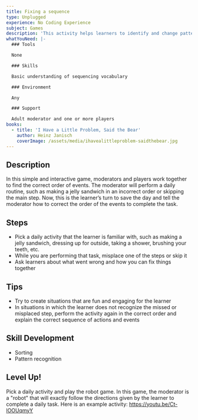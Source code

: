 ```yaml
---
title: Fixing a sequence
type: Unplugged
experience: No Coding Experience
subject: Games
description: 'This activity helps learners to identify and change patterns. '
whatYouNeed: |-
  ### Tools

  None

  ### Skills

  Basic understanding of sequencing vocabulary

  ### Environment

  Any

  ### Support

  Adult moderator and one or more players
books:
  - title: 'I Have a Little Problem, Said the Bear'
    author: Heinz Janisch
    coverImage: /assets/media/ihavealittleproblem-saidthebear.jpg
---
```

## Description

In this simple and interactive game, moderators and players work together to find the correct order of events. The moderator will perform a daily routine, such as making a jelly sandwich in an incorrect order or skipping the main step. Now, this is the learner’s turn to save the day and tell the moderator how to correct the order of the events to complete the task.

## Steps

* Pick a daily activity that the learner is familiar with, such as making a jelly sandwich, dressing up for outside, taking a shower, brushing your teeth, etc.
* While you are performing that task, misplace one of the steps or skip it
* Ask learners about what went wrong and how you can fix things together

## Tips

* Try to create situations that are fun and engaging for the learner
* In situations in which the learner does not recognize the missed or misplaced step, perform the activity again in the correct order and explain the correct sequence of actions and events

## Skill Development

* Sorting
* Pattern recognition

## Level Up!

Pick a daily activity and play the robot game. In this game, the moderator is a "robot" that will exactly follow the directions given by the learner to complete a daily task. Here is an example activity: [](https://youtu.be/Ct-lOOUqmy)<https://youtu.be/Ct-lOOUqmyY>